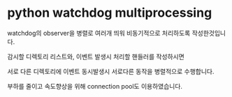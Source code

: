 # python watchdog multiprocessing

watchdog의 observer을 병렬로 여러개 띄워 비동기적으로 처리하도록 작성한것입니다. 

감시할 디렉토리 리스트와, 이벤트 발생시 처리할 핸들러를 작성하시면 

서로 다른 디렉토리에 이벤트 동시발생시 서로다른 동작을 병렬적으로 수행합니다. 

부하를 줄이고 속도향상을 위해 connection pool도 이용하였습니다.
